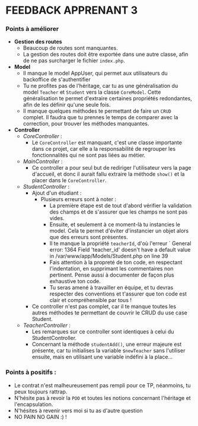 # FEEDBACK APPRENANT 3

### Points à améliorer

- **Gestion des routes**
  - Beaucoup de routes sont manquantes.
  - La gestion des routes doit être exportée dans une autre classe, afin de ne pas surcharger le fichier `index.php`.
- **Model**
  - Il manque le model AppUser, qui permet aux utilisateurs du backoffice de s'authentifier
  - Tu ne profites pas de l'héritage, car tu as une généralisation du model `Teacher` et `Student` vers la classe `CoreModel`. Cette généralisation te permet d'extraire certaines propriétés redondantes, afin de les définir qu'une seule fois.
  - Il manque quelques méthodes te permettant de faire un `CRUD` complet. Il faudra que tu prennes le temps de comparer avec la correction, pour trouver les méthodes manquantes.
- **Controller**
    - _CoreController_ :
      - Le `CoreController` est manquant, c'est une classe importante dans ce projet, car elle a la responsabilité de regrouper les fonctionnalités qui ne sont pas liées au métier.
    - _MainController_ :
      - Ce controller a pour seul but de rediriger l'utilisateur vers la page d'accueil, et donc il aurait fallu extraire la méthode `show()` et la placer dans le `CoreController`.
    - _StudentController_ :
        - Ajout d'un étudiant :
            - Plusieurs erreurs sont à noter :
                - La première étape est de tout d'abord vérifier la validation des champs et de s'assurer que les champs ne sont pas vides.
                - Ensuite, et seulement à ce moment-là tu instancies le model. Cela te permet d'éviter d'instancier un objet alors que des erreurs sont présentes.
                - Il te manque la propriété `teacherId`, d'où l'erreur ` General error: 1364 Field 'teacher_id' doesn't have a default value in /var/www/app/Models/Student.php on line 39
                - Fais attention à la propreté de ton code, en respectant l'indentation, en supprimant les commentaires non pertinent. Pense aussi à documenter de façon plus exhaustive ton code.
                - Tu seras amené à travailler en équipe, et tu devras respecter des conventions et t'assurer que ton code est clair et compréhensible par tous !
        - Ce controller n'est pas complet, car il te manque toutes les autres méthodes te permettant de couvrir le CRUD du use case Student.
    - _TeacherController_ :
        - Les remarques sur ce controller sont identiques à celui du StudentController.
        - Concernant la méthode `studentAdd()`, une erreur majeure est présente, car tu initialises la variable `$newTeacher` sans l'utiliser ensuite, mais en utilisant une variable indéfini à la place...

### Points à positifs :
- Le contrat n'est malheureusement pas rempli pour ce TP, néanmoins, tu peux toujours rattrap.
- N'hésite pas à revoir la `POO` et toutes les notions concernant l'héritage et l'encapsulation.
- N'hésites à revenir vers moi si tu as d'autre question
- NO PAIN NO GAIN :) !